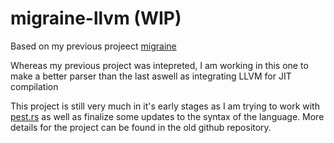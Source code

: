# migraine-llvm (WIP)

Based on my previous projeect [migraine](https://github.com/bishan-batel/migraine)

Whereas my previous project was intepreted, I am working in this
one to make a better parser than the last aswell as
integrating LLVM for JIT compilation

This project is still very much in it's early stages as I am trying to work with [pest.rs](https://pest.rs) as well as finalize some updates to the syntax of the language. More details for the project can be found in the old github repository.
